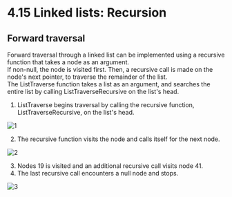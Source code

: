# 4.15 Linked lists: Recursion

## Forward traversal
Forward traversal through a linked list can be implemented using a recursive function that takes a node as an argument.   
If non-null, the node is visited first. Then, a recursive call is made on the node's next pointer, to traverse the remainder of the list.   
The ListTraverse function takes a list as an argument, and searches the entire list by calling ListTraverseRecursive on the list's head.   

1. ListTraverse begins traversal by calling the recursive function, ListTraverseRecursive, on the list's head.

![1](https://github.com/ijaejun1025/CIS223-Algorithms/assets/154036705/de84c477-b361-41d0-bb73-c72ee60fd3eb)

2. The recursive function visits the node and calls itself for the next node.

![2](https://github.com/ijaejun1025/CIS223-Algorithms/assets/154036705/674044d4-3462-4831-9a88-0a0293260231)

3. Nodes 19 is visited and an additional recursive call visits node 41.
4. The last recursive call encounters a null node and stops.

![3](https://github.com/ijaejun1025/CIS223-Algorithms/assets/154036705/aeb6b143-bd9e-4199-94ed-c22614d81d1d)

